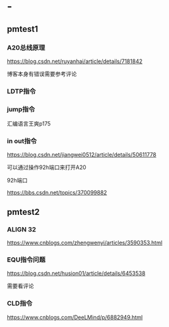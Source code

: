 #  -

## pmtest1

### A20总线原理

https://blog.csdn.net/ruyanhai/article/details/7181842

博客本身有错误需要参考评论

### LDTP指令

###  jump指令

汇编语言王爽p175

### in out指令

https://blog.csdn.net/jiangwei0512/article/details/50611778

可以通过操作92h端口来打开A20

92h端口

https://bbs.csdn.net/topics/370099882

##  pmtest2

###  ALIGN 32

https://www.cnblogs.com/zhengwenyi/articles/3590353.html

 ###  EQU指令问题

https://blog.csdn.net/husion01/article/details/6453538

需要看评论

 ### CLD指令

https://www.cnblogs.com/DeeLMind/p/6882949.html